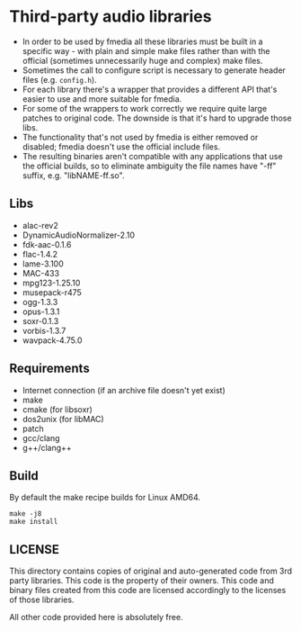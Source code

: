 # Third-party audio libraries

* In order to be used by fmedia all these libraries must be built in a specific way - with plain and simple make files rather than with the official (sometimes unnecessarily huge and complex) make files.
* Sometimes the call to configure script is necessary to generate header files (e.g. `config.h`).
* For each library there's a wrapper that provides a different API that's easier to use and more suitable for fmedia.
* For some of the wrappers to work correctly we require quite large patches to original code.  The downside is that it's hard to upgrade those libs.
* The functionality that's not used by fmedia is either removed or disabled; fmedia doesn't use the official include files.
* The resulting binaries aren't compatible with any applications that use the official builds, so to eliminate ambiguity the file names have "-ff" suffix, e.g. "libNAME-ff.so".

## Libs

* alac-rev2
* DynamicAudioNormalizer-2.10
* fdk-aac-0.1.6
* flac-1.4.2
* lame-3.100
* MAC-433
* mpg123-1.25.10
* musepack-r475
* ogg-1.3.3
* opus-1.3.1
* soxr-0.1.3
* vorbis-1.3.7
* wavpack-4.75.0


## Requirements

* Internet connection (if an archive file doesn't yet exist)
* make
* cmake (for libsoxr)
* dos2unix (for libMAC)
* patch
* gcc/clang
* g++/clang++


## Build

By default the make recipe builds for Linux AMD64.

	make -j8
	make install


## LICENSE

This directory contains copies of original and auto-generated code from 3rd party libraries.  This code is the property of their owners.  This code and binary files created from this code are licensed accordingly to the licenses of those libraries.

All other code provided here is absolutely free.
